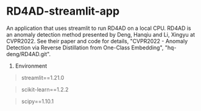 # RD4AD-streamlit-app
An application that uses streamlit to run RD4AD on a local CPU. RD4AD is an anomaly detection method presented by Deng, Hanqiu and Li, Xingyu at CVPR2022. See their paper and code for details, "CVPR2022 - Anomaly Detection via Reverse Distillation from One-Class Embedding", "hq-deng/RD4AD.git".

1. Environment
> streamlit==1.21.0

> scikit-learn==1.2.2

> scipy==1.10.1

